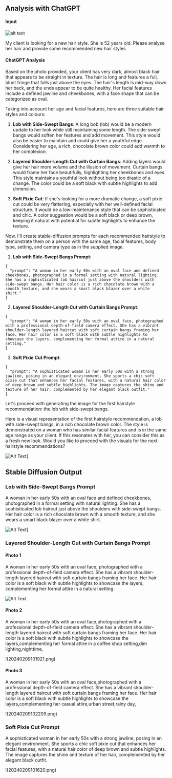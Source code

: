 
## Analysis with ChatGPT

#### Input

![alt text](20240209101055.png "Title")

My client is looking for a new hair style. She is 52 years old. Please analyse her hair and provide some recommended new hair styles

#### ChatGPT Analysis

Based on the photo provided, your client has very dark, almost black hair that appears to be straight in texture. The hair is long and features a full, blunt fringe that falls just above the eyes. The hair's length is mid-way down her back, and the ends appear to be quite healthy. Her facial features include a defined jawline and cheekbones, with a face shape that can be categorized as oval.

Taking into account her age and facial features, here are three suitable hair styles and colours:

1. **Lob with Side-Swept Bangs**: A long bob (lob) would be a modern update to her look while still maintaining some length. The side-swept bangs would soften her features and add movement. This style would also be easier to maintain and could give her a youthful edge. Considering her age, a rich, chocolate brown color could add warmth to her complexion.

2. **Layered Shoulder-Length Cut with Curtain Bangs**: Adding layers would give her hair more volume and the illusion of movement. Curtain bangs would frame her face beautifully, highlighting her cheekbones and eyes. This style maintains a youthful look without being too drastic of a change. The color could be a soft black with subtle highlights to add dimension.

3. **Soft Pixie Cut**: If she's looking for a more dramatic change, a soft pixie cut could be very flattering, especially with her well-defined facial structure. It would be a low-maintenance style that can be sophisticated and chic. A color suggestion would be a soft black or deep brown, keeping it natural with potential for subtle highlights to enhance the texture.

Now, I'll create stable-diffusion prompts for each recommended hairstyle to demonstrate them on a person with the same age, facial features, body type, setting, and camera type as in the supplied image.

1. **Lob with Side-Swept Bangs Prompt**:
```
{
  "prompt": "A woman in her early 50s with an oval face and defined cheekbones, photographed in a formal setting with natural lighting. She has a sophisticated lob haircut just above the shoulders with side-swept bangs. Her hair color is a rich chocolate brown with a smooth texture, and she wears a smart black blazer over a white shirt."
}
```

2. **Layered Shoulder-Length Cut with Curtain Bangs Prompt**:
```
{
  "prompt": "A woman in her early 50s with an oval face, photographed with a professional depth-of-field camera effect. She has a vibrant shoulder-length layered haircut with soft curtain bangs framing her face. Her hair color is a soft black with subtle highlights to showcase the layers, complementing her formal attire in a natural setting."
}
```

3. **Soft Pixie Cut Prompt**:
```
{
  "prompt": "A sophisticated woman in her early 50s with a strong jawline, posing in an elegant environment. She sports a chic soft pixie cut that enhances her facial features, with a natural hair color of deep brown and subtle highlights. The image captures the shine and texture of her hair, complemented by her elegant black outfit."
}
```

Let's proceed with generating the image for the first hairstyle recommendation: the lob with side-swept bangs.

Here is a visual representation of the first hairstyle recommendation, a lob with side-swept bangs, in a rich chocolate brown color. The style is demonstrated on a woman who has similar facial features and is in the same age range as your client. If this resonates with her, you can consider this as a fresh new look. Would you like to proceed with the visuals for the next hairstyle recommendations?

![Alt Text](20240209101205.png)]

## Stable Diffusion Output

### **Lob with Side-Swept Bangs Prompt**

A woman in her early 50s with an oval face and defined cheekbones, photographed in a formal setting with natural lighting. She has a sophisticated lob haircut just above the shoulders with side-swept bangs. Her hair color is a rich chocolate brown with a smooth texture, and she wears a smart black blazer over a white shirt.

![Alt Text](20240209101305.png)]

### Layered Shoulder-Length Cut with Curtain Bangs Prompt

#### Photo 1

A woman in her early 50s with an oval face, photographed with a professional depth-of-field camera effect. She has a vibrant shoulder-length layered haircut with soft curtain bangs framing her face. Her hair color is a soft black with subtle highlights to showcase the layers, complementing her formal attire in a natural setting.

![Alt Text](20240209101443.png)


#### Photo 2

A woman in her early 50s with an oval face,photographed with a professional depth-of-field camera effect. She has a vibrant shoulder-length layered haircut with soft curtain bangs framing her face. Her hair color is a soft black with subtle highlights to showcase the layers,complementing her formal attire in a coffee shop setting,dim lighting,nighttime,

!(20240209101921.png)


#### Photo 3

A woman in her early 50s with an oval face,photographed with a professional depth-of-field camera effect. She has a vibrant shoulder-length layered haircut with soft curtain bangs framing her face. Her hair color is a soft black with subtle highlights to showcase the layers,complementing her casual attire,urban street,rainy day,

!(20240209102209.png)

### Soft Pixie Cut Prompt

A sophisticated woman in her early 50s with a strong jawline, posing in an elegant environment. She sports a chic soft pixie cut that enhances her facial features, with a natural hair color of deep brown and subtle highlights. The image captures the shine and texture of her hair, complemented by her elegant black outfit.

!(20240209101620.png)
